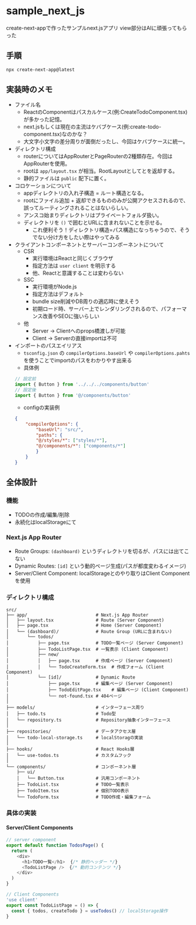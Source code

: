 # sample_next_js
create-next-appで作ったサンプルnext.jsアプリ
view部分はAIに頑張ってもらった

## 手順

```sh
npx create-next-app@latest
```

## 実装時のメモ
- ファイル名
    - ReactのComponentはパスカルケース(例:CreateTodoComponent.tsx)が多かった記憶。
    - next.jsもしくは現在の主流はケバブケース(例:create-todo-component.tsx)なのかな？
    - 大文字小文字の差分周りが面倒だったし、今回はケバブケースに統一。
- ディレクトリ構成
    - routerについてはAppRouterとPageRouterの2種類存在。今回はAppRouterを使用。
    - rootは `app/layout.tsx` が相当。RootLayoutとして<html>と<body>を返却する。
    - 静的ファイルは `public` 配下に置く。
- コロケーションについて
    - appディレクトリの入れ子構造 = ルート構造となる。
    - rootにファイル追加 + 返却できるもののみが公開アクセスされるので、誤ってルーティングされることはないらしい。
    - アンスコ始まりディレクトリはプライベートフォルダ扱い。
    - ディレクトリを `()` で囲むとURLに含まれないことを示せる。
        - これ便利そう！ディレクトリ構造=パス構造になっちゃうので、そうでない分け方をしたい際はやってみる
- クライアントコンポーネントとサーバーコンポーネントについて
    - CSR
        - 実行環境はReactと同じくブラウザ
        - 指定方法は `user client` を明示する
        - 他、Reactと意識することは変わらない
    - SSC
        - 実行環境がNode.js
        - 指定方法はデフォルト
        - bundle size削減やDB周りの適応時に使えそう
        - 初期ロード時、サーバー上でレンダリングされるので、パフォーマンス改善やSEOに強いらしい
    - 他
        - Server → Clientへのprops橋渡しが可能
        - Client → Serverの直接importは不可
- インポートのパスエイリアス
    - `tsconfig.json` の `compilerOptions.baseUrl` や `compilerOptions.pahts` を使うことでimportのパスをわかりやす出来る
    - 具体例
    ```ts
    // 設定前
    import { Button } from '../../../components/button'
    // 設定後
    import { Button } from '@/components/button'
    ```
    - configの実装例
    ```json
    {
        "compilerOptions": {
            "baseUrl": "src/",
            "paths": {
            "@/styles/*": ["styles/*"],
            "@/components/*": ["components/*"]
            }
        }
    }
    ```

## 全体設計
### 機能
- TODOの作成/編集/削除
- 永続化はlocalStorageにて

### Next.js App Router
- Route Groups: `(dashboard)` というディレクトリを切るが、パスには出てこない
- Dynamic Routes: `[id]` という動的ページ生成(パスが都度変わるイメージ)
- Server/Client Component: localStorageとのやり取りはClient Componentを使用

### ディレクトリ構成

```
src/
├── app/                          # Next.js App Router
│   ├── layout.tsx                # Route (Server Component)
│   ├── page.tsx                  # Home (Server Component)
│   └── (dashboard)/              # Route Group (URLに含まれない)
│       └── todos/
│           ├── page.tsx          # TODO一覧ページ (Server Component)
│           ├── TodoListPage.tsx  # 一覧表示 (Client Component)
│           ├── new/
│           │   ├── page.tsx      # 作成ページ (Server Component)
│           │   └── TodoCreateForm.tsx  # 作成フォーム (Client Component)
│           └── [id]/             # Dynamic Route
│               ├── page.tsx      # 編集ページ (Server Component)
│               ├── TodoEditPage.tsx    # 編集ページ (Client Component)
│               └── not-found.tsx # 404ページ
│
├── models/                       # インターフェース周り
│   ├── todo.ts                   # Todo型
│   └── repository.ts             # Repository抽象インターフェース
│
├── repositories/                 # データアクセス層
│   └── todo-local-storage.ts     # localStoragの実装
│
├── hooks/                        # React Hooks層
│   └── use-todos.ts              # カスタムフック
│
└── components/                   # コンポーネント層
    ├── ui/
    │   └── Button.tsx            # 汎用コンポーネント
    ├── TodoList.tsx              # TODO一覧表示
    ├── TodoItem.tsx              # 個別TODO表示
    └── TodoForm.tsx              # TODO作成・編集フォーム
```

### 具体の実装

#### Server/Client Components

```typescript
// server component
export default function TodosPage() {
  return (
    <div>
      <h1>TODO一覧</h1>  {/* 静的ヘッダー */}
      <TodoListPage />  {/* 動的コンテンツ */}
    </div>
  )
}

// Client Components
'use client'
export const TodoListPage = () => {
  const { todos, createTodo } = useTodos() // localStorage操作
}
```
